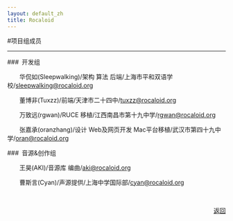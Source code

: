 ```yaml
---
layout: default_zh
title: Rocaloid
---
```


#项目组成员

---

###&ensp;开发组

&emsp;&emsp;华侃如(Sleepwalking)/架构 算法 后端/上海市平和双语学校/[sleepwalking@rocaloid.org](mailto:sleepwalking@rocaloid.org)

&emsp;&emsp;董博非(Tuxzz)/前端/天津市二十四中/[tuxzz@rocaloid.org](mailto:tuxzz@rocaloid.org)

&emsp;&emsp;万致远(rgwan)/RUCE 移植/江西南昌市第十九中学/[rgwan@rocaloid.org](mailto:rgwan@rocaloid.org)

&emsp;&emsp;张嘉承(oranzhang)/设计 Web及网页开发 Mac平台移植/武汉市第四十九中学/[oran@rocaloid.org](mailto:oran@rocaloid.org)

###&ensp;音源&创作组

&emsp;&emsp;王昊(AKI)/音源库 编曲/[aki@rocaloid.org](mailto:aki@rocaloid.org)

&emsp;&emsp;曹斯言(Cyan)/声源提供/上海中学国际部/[cyan@rocaloid.org](mailto:cyan@rocaloid.org)

<br />

<p align="right"><a href="/sub/zh/contact.html">返回</a></p>


